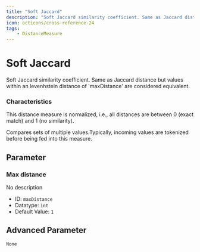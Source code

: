```yaml
---
title: "Soft Jaccard"
description: "Soft Jaccard similarity coefficient. Same as Jaccard distance but values within an levenhstein distance of 'maxDistance' are considered equivalent."
icon: octicons/cross-reference-24
tags: 
    - DistanceMeasure
---
```

# Soft Jaccard
<!-- This file was generated - DO NOT CHANGE IT MANUALLY -->



Soft Jaccard similarity coefficient. Same as Jaccard distance but values within an levenhstein distance of 'maxDistance' are considered equivalent.

### Characteristics
This distance measure is normalized, i.e., all distances are between 0 (exact match) and 1 (no similarity).

Compares sets of multiple values.Typically, incoming values are tokenized before being fed into this measure.

## Parameter

### Max distance

No description

- ID: `maxDistance`
- Datatype: `int`
- Default Value: `1`





## Advanced Parameter

`None`